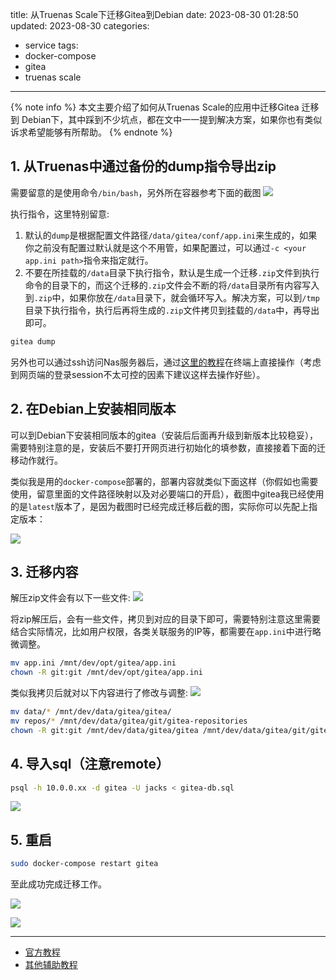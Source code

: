 title: 从Truenas Scale下迁移Gitea到Debian
date: 2023-08-30 01:28:50
updated: 2023-08-30
categories:
- service
tags:
- docker-compose
- gitea
- truenas scale

---

{% note info %} 本文主要介绍了如何从Truenas Scale的应用中迁移Gitea 迁移到 Debian下，其中踩到不少坑点，都在文中一一提到解决方案，如果你也有类似诉求希望能够有所帮助。 {% endnote %}

<!-- more -->

## 1. 从Truenas中通过备份的dump指令导出zip

需要留意的是使用命令`/bin/bash`，另外所在容器参考下面的截图
![](/img/truenas_scale_gitea_migrate_to_debian_9da5eef7_0.png)

执行指令，这里特别留意:

1. 默认的`dump`是根据配置文件路径`/data/gitea/conf/app.ini`来生成的，如果你之前没有配置过默认就是这个不用管，如果配置过，可以通过`-c <your app.ini path>`指令来指定就行。
2. 不要在所挂载的`/data`目录下执行指令，默认是生成一个迁移`.zip`文件到执行命令的目录下的，而这个迁移的`.zip`文件会不断的将`/data`目录所有内容写入到`.zip`中，如果你放在`/data`目录下，就会循环写入。解决方案，可以到`/tmp`目录下执行指令，执行后再将生成的`.zip`文件拷贝到挂载的`/data`中，再导出即可。

```bash
gitea dump
```

另外也可以通过ssh访问Nas服务器后，通过[这里的教程](https://blog.dreamtobe.cn/truenas_scale_command_apt/#%E8%BF%9B%E5%85%A5%E5%88%B0%E6%9F%90%E4%B8%AApods%E9%87%8C%E9%9D%A2)在终端上直接操作（考虑到网页端的登录session不太可控的因素下建议这样去操作好些）。

## 2. 在Debian上安装相同版本

可以到Debian下安装相同版本的gitea（安装后后面再升级到新版本比较稳妥），需要特别注意的是，安装后不要打开网页进行初始化的填参数，直接接着下面的迁移动作就行。

类似我是用的`docker-compose`部署的，部署内容就类似下面这样（你假如也需要使用，留意里面的文件路径映射以及对必要端口的开启），截图中gitea我已经使用的是`latest`版本了，是因为截图时已经完成迁移后截的图，实际你可以先配上指定版本：

![](/img/truenas_scale_gitea_migrate_to_debian_711c0c7a_1.png)

## 3. 迁移内容

解压zip文件会有以下一些文件:
![](/img/truenas_scale_gitea_migrate_to_debian_821c5064_2.png)

将zip解压后，会有一些文件，拷贝到对应的目录下即可，需要特别注意这里需要结合实际情况，比如用户权限，各类关联服务的IP等，都需要在`app.ini`中进行略微调整。

```bash
mv app.ini /mnt/dev/opt/gitea/app.ini  
chown -R git:git /mnt/dev/opt/gitea/app.ini
```

类似我拷贝后就对以下内容进行了修改与调整:
![](/img/truenas_scale_gitea_migrate_to_debian_e60352e5_3.png)

```bash
mv data/* /mnt/dev/data/gitea/gitea/  
mv repos/* /mnt/dev/data/gitea/git/gitea-repositories
chown -R git:git /mnt/dev/data/gitea/gitea /mnt/dev/data/gitea/git/gitea-repositories
```

## 4. 导入sql（注意remote）

```bash
psql -h 10.0.0.xx -d gitea -U jacks < gitea-db.sql
```

![](/img/truenas_scale_gitea_migrate_to_debian_c82adc96_4.png)

## 5. 重启

```bash
sudo docker-compose restart gitea
```

至此成功完成迁移工作。

![](/img/truenas_scale_gitea_migrate_to_debian_a2a9f97c_5.png)

![](/img/truenas_scale_gitea_migrate_to_debian_9d2f8fba_6.png)

---

-  [官方教程](https://docs.gitea.com/zh-cn/administration/backup-and-restore)
- [其他辅助教程](https://blog.csdn.net/weixin_43525185/article/details/120371347)